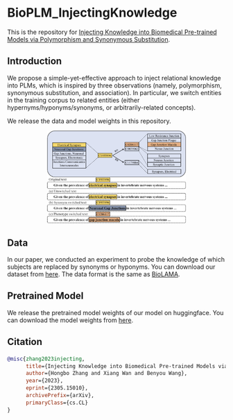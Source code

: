 # BioPLM_InjectingKnowledge

This is the repository for [Injecting Knowledge into Biomedical Pre-trained Models via Polymorphism and Synonymous Substitution](https://arxiv.org/abs/2305.15010).

## Introduction
We propose a simple-yet-effective approach to inject relational knowledge into PLMs, which is inspired by three observations (namely, polymorphism, synonymous substitution, and association). In particular, we switch entities in the training corpus to related entities (either hypernyms/hyponyms/synonyms, or arbitrarily-related concepts).


We release the data and model weights in this repository.

<div align=center>
<img src="pics/intro.png" width = "320" alt="HuatuoGPT" align=center/>
</div>

## Data
In our paper, we conducted an experiment to probe the knowledge of which subjects are replaced by synonyms or hyponyms. You can download our dataset from [here](data/additional_triples.zip). The data format is the same as [BioLAMA](https://github.com/dmis-lab/BioLAMA). 

## Pretrained Model
We release the pretrained model weights of our model on huggingface. You can download the model weights from [here](https://huggingface.co/StevenZHB/Bio-Inject-Bert).

## Citation
```bibtex
@misc{zhang2023injecting,
      title={Injecting Knowledge into Biomedical Pre-trained Models via Polymorphism and Synonymous Substitution}, 
      author={Hongbo Zhang and Xiang Wan and Benyou Wang},
      year={2023},
      eprint={2305.15010},
      archivePrefix={arXiv},
      primaryClass={cs.CL}
}
```